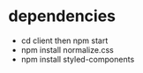 # dependencies
- cd client then npm start
- npm install normalize.css
- npm install styled-components